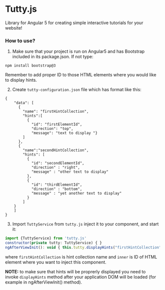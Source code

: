# Tutty.js

Library for Angular 5 for creating simple interactive tutorials for your website!

### How to use?
               
1. Make sure that your project is run on Angular5 and has Bootstrap included in its package.json. If not type:
```
npm install bootstrap@3
```
Remember to add proper ID to those HTML elements where you would like to display hints.

2. Create `tutty-configuration.json` file which has format like this:
```
{
    "data": [
      {
        "name": "firstHintCollection",
        "hints":[
          {
            "id": "firstElementId",
            "direction": "top",
            "message": "text to display "}
        ]
      },
      {
        "name":"secondHintCollection",
        "hints": [
          {
            "id": "secondElementId",
            "direction" : "right",
            "message" : "other text to display"
          },
		  {
            "id": "thirdElementId",
            "direction" : "bottom",
            "message" : "yet another text to display"
          }
        ]
    }
    ]
}
```
3. Import `TuttyService` from `tutty.js`  inject it to your component, and start it:
```javascript
import {TuttyService} from 'tutty.js'
constructor(private tutty: TuttyService) { }
ngAfterViewInit(): void { this.tutty.displayHints("firstHintCollection", 'inner'); }
```
where `firstHintCollection` is hint collection name and `inner` is ID of HTML element where you want to inject this component. 

**NOTE:**  to make sure that hints will be proprerly displayed you need to invoke `displayHints` method after your application DOM will be loaded (for example in ngAfterViewInit() method).